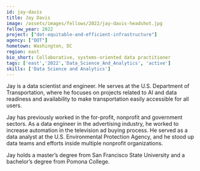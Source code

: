 ```yaml
---
id: jay-davis
title: Jay Davis
image: /assets/images/fellows/2022/jay-davis-headshot.jpg
fellow_year: 2022
project: ["dot-equitable-and-efficient-infrastructure"]
agency: ["DOT"]
hometown: Washington, DC
region: east
bio_short: Collaborative, systems-oriented data practitioner
tags: ['east','2022','Data_Science_And_Analytics', 'active']
skills: ['Data Science and Analytics']
---
```


Jay is a data scientist and engineer. He serves at the U.S. Department of Transportation, where he focuses on projects related to AI and data readiness and availability to make transportation easily accessible for all users.

Jay has previously worked in the for-profit, nonprofit and government sectors. As a data engineer in the advertising industry, he worked to increase automation in the television ad buying process. He served as a data analyst at the U.S. Environmental Protection Agency, and he stood up data teams and efforts inside multiple nonprofit organizations.

Jay holds a master’s degree from San Francisco State University and a bachelor’s degree from Pomona College.
